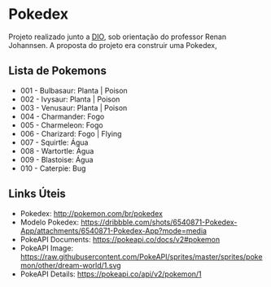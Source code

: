 # Pokedex
Projeto realizado junto a [DIO](https://www.dio.me/sign-up?ref=TQGOYNU5LQ), sob orientação do professor Renan Johannsen. A proposta do projeto era construir uma Pokedex, 

## Lista de Pokemons
- 001 - Bulbasaur: Planta | Poison
- 002 - Ivysaur: Planta | Poison
- 003 - Venusaur: Planta | Poison
- 004 - Charmander: Fogo
- 005 - Charmeleon: Fogo
- 006 - Charizard: Fogo | Flying
- 007 - Squirtle: Água
- 008 - Wartortle: Água
- 009 - Blastoise: Água
- 010 - Caterpie: Bug

## Links Úteis
- Pokedex: http://pokemon.com/br/pokedex
- Modelo Pokedex: https://dribbble.com/shots/6540871-Pokedex-App/attachments/6540871-Pokedex-App?mode=media
- PokeAPI Documents: https://pokeapi.co/docs/v2#pokemon
- PokeAPI Image: https://raw.githubusercontent.com/PokeAPI/sprites/master/sprites/pokemon/other/dream-world/1.svg
- PokeAPI Details: https://pokeapi.co/api/v2/pokemon/1


